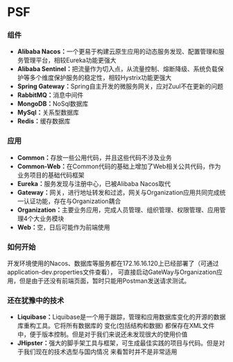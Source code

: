 # PSF

<h3>组件</h3>
<ul>   
    <li><b>Alibaba Nacos：</b>一个更易于构建云原生应用的动态服务发现、配置管理和服务管理平台，相较Eureka功能更强大</li>
    <li><b>Alibaba Sentinel：</b>把流量作为切入点，从流量控制、熔断降级、系统负载保护等多个维度保护服务的稳定性，相较Hystrix功能更强大</li>
    <li><b>Spring Gateway：</b>Spring自主开发的微服务网关，应对Zuul不在更新的问题</li>
    <li><b>RabbitMQ：</b>消息中间件</li>
    <li><b>MongoDB：</b>NoSql数据库</li>
    <li><b>MySql：</b>关系型数据库</li>
    <li><b>Redis：</b>缓存数据库</li>   
</ul>

<h3>应用</h3>
<ul>   
    <li><b>Common：</b>存放一些公用代码，并且这些代码不涉及业务</li>
    <li><b>Common-Web：</b>在Common代码的基础上增加了Web相关公共代码，作为业务项目的基础代码框架</li>
    <li><b>Eureka：</b>服务发现与注册中心，已被Alibaba Nacos取代</li>
    <li><b>Gateway：</b>网关，进行地址转发和过滤，网关与Organization应用共同完成统一认证功能，存在与Organization耦合</li>
    <li><b>Organization：</b>主要业务应用，完成人员管理、组织管理、权限管理、应用管理4个大业务模块</li>
    <li><b>Web：</b>空，日后可能作为前端使用</li>   
</ul>

<h3>如何开始</h3>
<p>开发环境使用的Nacos、数据库等服务都在172.16.16.120上已经部署了（可通过application-dev.properties文件查看），
可直接启动GateWay与Organization应用，但是由于还没有前端页面，暂时只能用Postman发送请求测试。</p>


<h3>还在犹豫中的技术</h3>
<ul>   
    <li><b>Liquibase：</b>Liquibase是一个用于跟踪，管理和应用数据库变化的开源的数据库重构工具。它将所有数据库的
    变化(包括结构和数据) 都保存在XML文件中，便于版本控制。但是对于我们来说还未发现很大的使用价值</li>
    <li><b>JHipster：</b>强大的脚手架工具与框架，可生成最佳实践的项目与代码。但是对于我们现在的技术选型与国内情况
    来看暂时并不是非常适用</li>    
</ul>